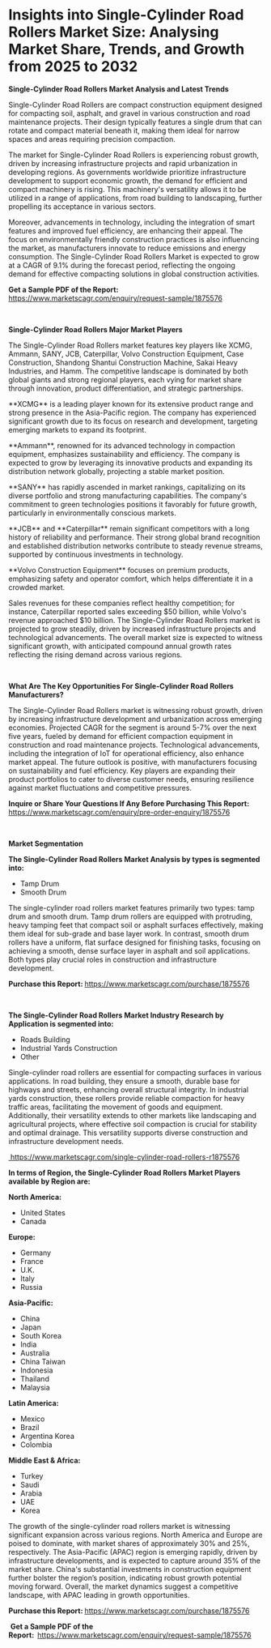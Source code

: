 <p><h1>Insights into Single-Cylinder Road Rollers Market Size: Analysing Market Share, Trends, and Growth from 2025 to 2032</h1></p><p><strong>Single-Cylinder Road Rollers Market Analysis and Latest Trends</strong></p>
<p><p>Single-Cylinder Road Rollers are compact construction equipment designed for compacting soil, asphalt, and gravel in various construction and road maintenance projects. Their design typically features a single drum that can rotate and compact material beneath it, making them ideal for narrow spaces and areas requiring precision compaction.</p><p>The market for Single-Cylinder Road Rollers is experiencing robust growth, driven by increasing infrastructure projects and rapid urbanization in developing regions. As governments worldwide prioritize infrastructure development to support economic growth, the demand for efficient and compact machinery is rising. This machinery's versatility allows it to be utilized in a range of applications, from road building to landscaping, further propelling its acceptance in various sectors.</p><p>Moreover, advancements in technology, including the integration of smart features and improved fuel efficiency, are enhancing their appeal. The focus on environmentally friendly construction practices is also influencing the market, as manufacturers innovate to reduce emissions and energy consumption. The Single-Cylinder Road Rollers Market is expected to grow at a CAGR of 9.1% during the forecast period, reflecting the ongoing demand for effective compacting solutions in global construction activities.</p></p>
<p><strong>Get a Sample PDF of the Report:&nbsp;</strong> <a href="https://www.marketscagr.com/enquiry/request-sample/1875576?utm_campaign=3443&utm_medium=2&utm_source=Github&utm_content=ia&utm_term=12042025&utm_id=single-cylinder-road-rollers">https://www.marketscagr.com/enquiry/request-sample/1875576</a></p>
<p>&nbsp;</p>
<p><strong>Single-Cylinder Road Rollers Major Market Players</strong></p>
<p><p>The Single-Cylinder Road Rollers market features key players like XCMG, Ammann, SANY, JCB, Caterpillar, Volvo Construction Equipment, Case Construction, Shandong Shantui Construction Machine, Sakai Heavy Industries, and Hamm. The competitive landscape is dominated by both global giants and strong regional players, each vying for market share through innovation, product differentiation, and strategic partnerships.</p><p>**XCMG** is a leading player known for its extensive product range and strong presence in the Asia-Pacific region. The company has experienced significant growth due to its focus on research and development, targeting emerging markets to expand its footprint.</p><p>**Ammann**, renowned for its advanced technology in compaction equipment, emphasizes sustainability and efficiency. The company is expected to grow by leveraging its innovative products and expanding its distribution network globally, projecting a stable market position.</p><p>**SANY** has rapidly ascended in market rankings, capitalizing on its diverse portfolio and strong manufacturing capabilities. The company's commitment to green technologies positions it favorably for future growth, particularly in environmentally conscious markets.</p><p>**JCB** and **Caterpillar** remain significant competitors with a long history of reliability and performance. Their strong global brand recognition and established distribution networks contribute to steady revenue streams, supported by continuous investments in technology.</p><p>**Volvo Construction Equipment** focuses on premium products, emphasizing safety and operator comfort, which helps differentiate it in a crowded market. </p><p>Sales revenues for these companies reflect healthy competition; for instance, Caterpillar reported sales exceeding $50 billion, while Volvo's revenue approached $10 billion. The Single-Cylinder Road Rollers market is projected to grow steadily, driven by increased infrastructure projects and technological advancements. The overall market size is expected to witness significant growth, with anticipated compound annual growth rates reflecting the rising demand across various regions.</p></p>
<p>&nbsp;</p>
<p><strong>What Are The Key Opportunities For Single-Cylinder Road Rollers Manufacturers?</strong></p>
<p><p>The Single-Cylinder Road Rollers market is witnessing robust growth, driven by increasing infrastructure development and urbanization across emerging economies. Projected CAGR for the segment is around 5-7% over the next five years, fueled by demand for efficient compaction equipment in construction and road maintenance projects. Technological advancements, including the integration of IoT for operational efficiency, also enhance market appeal. The future outlook is positive, with manufacturers focusing on sustainability and fuel efficiency. Key players are expanding their product portfolios to cater to diverse customer needs, ensuring resilience against market fluctuations and competitive pressures.</p></p>
<p><strong>Inquire or Share Your Questions If Any Before Purchasing This Report:</strong> <a href="https://www.marketscagr.com/enquiry/pre-order-enquiry/1875576?utm_campaign=3443&utm_medium=2&utm_source=Github&utm_content=ia&utm_term=12042025&utm_id=single-cylinder-road-rollers">https://www.marketscagr.com/enquiry/pre-order-enquiry/1875576</a></p>
<p>&nbsp;</p>
<p><strong>Market Segmentation</strong></p>
<p><strong>The Single-Cylinder Road Rollers Market Analysis by types is segmented into:</strong></p>
<p><ul><li>Tamp Drum</li><li>Smooth Drum</li></ul></p>
<p><p>The single-cylinder road rollers market features primarily two types: tamp drum and smooth drum. Tamp drum rollers are equipped with protruding, heavy tamping feet that compact soil or asphalt surfaces effectively, making them ideal for sub-grade and base layer work. In contrast, smooth drum rollers have a uniform, flat surface designed for finishing tasks, focusing on achieving a smooth, dense surface layer in asphalt and soil applications. Both types play crucial roles in construction and infrastructure development.</p></p>
<p><strong>Purchase this Report:&nbsp;</strong><a href="https://www.marketscagr.com/purchase/1875576?utm_campaign=3443&utm_medium=2&utm_source=Github&utm_content=ia&utm_term=12042025&utm_id=single-cylinder-road-rollers">https://www.marketscagr.com/purchase/1875576</a></p>
<p>&nbsp;</p>
<p><strong>The Single-Cylinder Road Rollers Market Industry Research by Application is segmented into:</strong></p>
<p><ul><li>Roads Building</li><li>Industrial Yards Construction</li><li>Other</li></ul></p>
<p><p>Single-cylinder road rollers are essential for compacting surfaces in various applications. In road building, they ensure a smooth, durable base for highways and streets, enhancing overall structural integrity. In industrial yards construction, these rollers provide reliable compaction for heavy traffic areas, facilitating the movement of goods and equipment. Additionally, their versatility extends to other markets like landscaping and agricultural projects, where effective soil compaction is crucial for stability and optimal drainage. This versatility supports diverse construction and infrastructure development needs.</p></p>
<p><a href="https://www.marketscagr.com/single-cylinder-road-rollers-r1875576?utm_campaign=3443&utm_medium=2&utm_source=Github&utm_content=ia&utm_term=12042025&utm_id=single-cylinder-road-rollers">&nbsp;https://www.marketscagr.com/single-cylinder-road-rollers-r1875576</a></p>
<p><strong>In terms of Region, the Single-Cylinder Road Rollers Market Players available by Region are:</strong></p>
<p>
    <p> <strong> North America: </strong>
        <ul>
            <li>United States</li>
            <li>Canada</li>
        </ul>
        </p> 
    <p> <strong> Europe: </strong>
        <ul>
            <li>Germany</li>
            <li>France</li>
            <li>U.K.</li>
            <li>Italy</li>
            <li>Russia</li>
        </ul>
        </p> 
    <p> <strong> Asia-Pacific: </strong>
        <ul>
            <li>China</li>
            <li>Japan</li>
            <li>South Korea</li>
            <li>India</li>
            <li>Australia</li>
            <li>China Taiwan</li>
            <li>Indonesia</li>
            <li>Thailand</li>
            <li>Malaysia</li>
        </ul>
        </p> 
    <p> <strong> Latin America: </strong>
        <ul>
            <li>Mexico</li>
            <li>Brazil</li>
            <li>Argentina Korea</li>
            <li>Colombia</li>
        </ul>
        </p> 
    <p> <strong> Middle East & Africa: </strong>
        <ul>
            <li>Turkey</li>
            <li>Saudi</li>
            <li>Arabia</li>
            <li>UAE</li>
            <li>Korea</li>
        </ul>
    </p>
    </p>
<p><p>The growth of the single-cylinder road rollers market is witnessing significant expansion across various regions. North America and Europe are poised to dominate, with market shares of approximately 30% and 25%, respectively. The Asia-Pacific (APAC) region is emerging rapidly, driven by infrastructure developments, and is expected to capture around 35% of the market share. China's substantial investments in construction equipment further bolster the region’s position, indicating robust growth potential moving forward. Overall, the market dynamics suggest a competitive landscape, with APAC leading in growth opportunities.</p></p>
<p><strong>Purchase this Report: </strong><a href="https://www.marketscagr.com/purchase/1875576?utm_campaign=3443&utm_medium=2&utm_source=Github&utm_content=ia&utm_term=12042025&utm_id=single-cylinder-road-rollers">https://www.marketscagr.com/purchase/1875576</a></p>
<p>&nbsp;<strong>Get a Sample PDF of the Report:&nbsp;&nbsp;</strong><a href="https://www.marketscagr.com/enquiry/request-sample/1875576?utm_campaign=3443&utm_medium=2&utm_source=Github&utm_content=ia&utm_term=12042025&utm_id=single-cylinder-road-rollers">https://www.marketscagr.com/enquiry/request-sample/1875576</a></p>
<p><strong></strong></p>
<p><p></p><p></p><p></p></p>